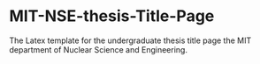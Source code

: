 # MIT-NSE-thesis-Title-Page
The Latex template for the undergraduate thesis title page the MIT department of Nuclear Science and Engineering.
